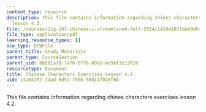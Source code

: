 ```yaml
---
content_type: resource
description: This file contains information regarding chines characters exercises
  lesson 4.2.
file: /courses/21g-107-chinese-i-streamlined-fall-2014/141841871dad0d5df59b58d11f018f66_MIT21G_107F14_L4_st2_4.2.pdf
file_type: application/pdf
learning_resource_types: []
ocw_type: OCWFile
parent_title: Study Materials
parent_type: CourseSection
parent_uid: 8b281a78-7af6-0ff6-b9ab-be5bf3c13f16
resourcetype: Document
title: Chinese Characters Exercises Lesson 4.2
uid: 14184187-1dad-0d5d-f59b-58d11f018f66
---
```

This file contains information regarding chines characters exercises lesson 4.2.

